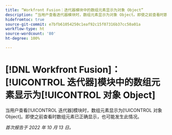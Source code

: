 ```yaml
---
title: “Workfront Fusion：迭代器模块中的数组元素显示为对象 Object”
description: “当用户查看迭代器模块时，数组元素显示为对象 Object。即使之前查看时数组元素已正确显示，也可能发生此情况。”
hidefromtoc: true
source-git-commit: e7bfb61054250c1eaf92c15f07316b37cc50a01a
workflow-type: ht
source-wordcount: '80'
ht-degree: 100%

---
```



# [!DNL Workfront Fusion]：[!UICONTROL 迭代器]模块中的数组元素显示为[!UICONTROL 对象 Object]

当用户查看[!UICONTROL 迭代器]模块时，数组元素显示为[!UICONTROL 对象 Object]。即使之前查看时数组元素已正确显示，也可能发生此情况。

_首次报告于 2022 年 10 月 13 日。_

